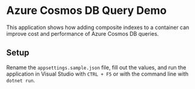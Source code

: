 # Azure Cosmos DB Query Demo

This application shows how adding composite indexes to a container can improve cost and performance of Azure Cosmos DB queries.

## Setup

Rename the `appsettings.sample.json` file, fill out the values, and run the application in Visual Studio with `CTRL + F5` or with the command line with `dotnet run`.

